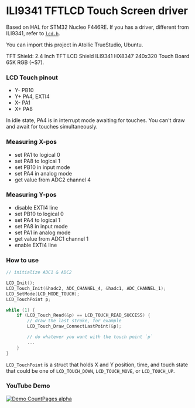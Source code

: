 # ILI9341 TFTLCD Touch Screen driver

Based on HAL for STM32 Nucleo F446RE. If you has a driver, different from ILI9341, refer to [`lcd.h`](TrueSTUDIO/F446_LCD_Touch/display/lcd.h).

You can import this project in Atollic TrueStudio, Ubuntu.

TFT Shield: 2.4 Inch TFT LCD Shield ILI9341 HX8347 240x320 Touch Board 65K RGB (~$7).

### LCD Touch pinout

 *   Y- PB10
 *   Y+ PA4, EXTI4
 *   X- PA1
 *   X+ PA8

In idle state, PA4 is in interrupt mode awaiting for touches. You can't draw and await for touches simultaneously.

### Measuring X-pos

* set PA1 to logical 0
* set PA8 to logical 1
* set PB10 in input mode
* set PA4 in analog mode
* get value from ADC2 channel 4


### Measuring Y-pos

* disable EXTI4 line
* set PB10 to logical 0
* set PA4 to logical 1
* set PA8 in input mode
* set PA1 in analog mode
* get value from ADC1 channel 1
* enable EXTI4 line


### How to use
```c
// initialize ADC1 & ADC2

LCD_Init();
LCD_Touch_Init(&hadc2, ADC_CHANNEL_4, &hadc1, ADC_CHANNEL_1);
LCD_SetMode(LCD_MODE_TOUCH);
LCD_TouchPoint p;

while (1) {
    if (LCD_Touch_Read(&p) == LCD_TOUCH_READ_SUCCESS) {
        // draw the last stroke, for example
        LCD_Touch_Draw_ConnectLastPoint(&p);

        // do whatever you want with the touch point `p`
        ...
    }
}
```

`LCD_TouchPoint` is a struct that holds X and Y position, time, and touch state that could be one of `LCD_TOUCH_DOWN`, `LCD_TOUCH_MOVE`, or `LCD_TOUCH_UP`.

### YouTube Demo

[![Demo CountPages alpha](http://i64.tinypic.com/e9svua.png)](https://www.youtube.com/watch?v=3GNu_ODub5Q&feature=youtu.be)
